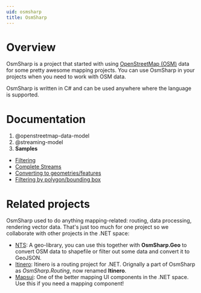 ```yaml
---
uid: osmsharp
title: OsmSharp
---
```


# Overview

OsmSharp is a project that started with using [OpenStreetMap (OSM)](http://osm.org) data for some pretty awesome mapping projects. You can use OsmSharp in your projects when you need to work with OSM data.

OsmSharp is written in C# and can be used anywhere where the language is supported.

# Documentation

1. @openstreetmap-data-model
1. @streaming-model
1. **Samples**
  - [Filtering](https://github.com/OsmSharp/core/tree/develop/samples/Sample.Filter)
  - [Complete Streams](https://github.com/OsmSharp/core/tree/develop/samples/Sample.CompleteStream)
  - [Converting to geometries/features](https://github.com/OsmSharp/core/tree/develop/samples/Sample.GeometryStream)
  - [Filtering by polygon/bounding box](https://github.com/OsmSharp/core/tree/develop/samples/Sample.GeoFilter)

# Related projects

OsmSharp used to do anything mapping-related: routing, data processing, rendering vector data. That's just too much for one project so we collaborate with other projects in the .NET space:

* [NTS](https://github.com/NetTopologySuite/NetTopologySuite): A geo-library, you can use this together with **OsmSharp.Geo** to convert OSM data to shapefile or filter out some data and convert it to GeoJSON.
* [Itinero](https://github.com/itinero/): Itinero is a routing project for .NET. Orignally a part of OsmSharp as _OsmSharp.Routing_, now renamed **Itinero**. 
* [Mapsui](https://github.com/pauldendulk/Mapsui): One of the better mapping UI components in the .NET space. Use this if you need a mapping component!